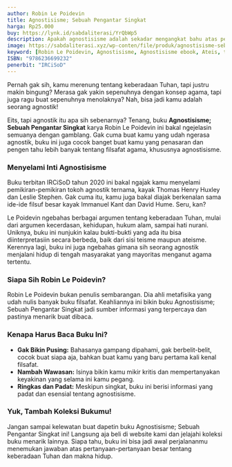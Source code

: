 ```yaml
---
author: Robin Le Poidevin
title: Agnostisisme; Sebuah Pengantar Singkat
harga: Rp25.000
buy: https://lynk.id/sabdaliterasi/YrQbWp5
description: Apakah agnostisisme adalah sekadar mengangkat bahu atas pertanyaan seputar Tuhan? Le Poidevin menjelaskan bahwa agnostisisme tidak sesederhana itu.
image: https://sabdaliterasi.xyz/wp-conten/file/produk/agnostisisme-sebuah-pengantar-singkat.jpg
keyword: [Robin Le Poidevin, Agnostisisme, Agnostisisme ebook, Ateis, teis]
ISBN: "9786236699232"
penerbit: "IRCiSoD"
---
```

<p>Pernah gak sih, kamu merenung tentang keberadaan Tuhan, tapi justru makin bingung? Merasa gak yakin sepenuhnya dengan konsep agama, tapi juga ragu buat sepenuhnya menolaknya? Nah, bisa jadi kamu adalah seorang agnostik!</p><p>Eits, tapi agnostik itu apa sih sebenarnya? Tenang, buku <strong>Agnostisisme; Sebuah Pengantar Singkat</strong> karya Robin Le Poidevin ini bakal ngejelasin semuanya dengan gamblang. Gak cuma buat kamu yang udah ngerasa agnostik, buku ini juga cocok banget buat kamu yang penasaran dan pengen tahu lebih banyak tentang filsafat agama, khususnya agnostisisme.</p><h3>Menyelami Inti Agnostisisme</h3><p>Buku terbitan IRCiSoD tahun 2020 ini bakal ngajak kamu menyelami pemikiran-pemikiran tokoh agnostik ternama, kayak Thomas Henry Huxley dan Leslie Stephen. Gak cuma itu, kamu juga bakal diajak berkenalan sama ide-ide filsuf besar kayak Immanuel Kant dan David Hume. Seru, kan?</p><p>Le Poidevin ngebahas berbagai argumen tentang keberadaan Tuhan, mulai dari argumen kecerdasan, kehidupan, hukum alam, sampai hati nurani. Uniknya, buku ini nunjukin kalau bukti-bukti yang ada itu bisa diinterpretasiin secara berbeda, baik dari sisi teisme maupun ateisme. Kerennya lagi, buku ini juga ngebahas gimana sih seorang agnostik menjalani hidup di tengah masyarakat yang mayoritas menganut agama tertentu.</p><h3>Siapa Sih Robin Le Poidevin?</h3><p>Robin Le Poidevin bukan penulis sembarangan. Dia ahli metafisika yang udah nulis banyak buku filsafat. Keahliannya ini bikin buku Agnostisisme; Sebuah Pengantar Singkat jadi sumber informasi yang terpercaya dan pastinya menarik buat dibaca.</p><h3>Kenapa Harus Baca Buku Ini?</h3><ul><li><strong>Gak Bikin Pusing:</strong> Bahasanya gampang dipahami, gak berbelit-belit, cocok buat siapa aja, bahkan buat kamu yang baru pertama kali kenal filsafat.</li><li><strong>Nambah Wawasan:</strong> Isinya bikin kamu mikir kritis dan mempertanyakan keyakinan yang selama ini kamu pegang.</li><li><strong>Ringkas dan Padat:</strong> Meskipun singkat, buku ini berisi informasi yang padat dan esensial tentang agnostisisme.</li></ul><h3>Yuk, Tambah Koleksi Bukumu!</h3><p>Jangan sampai kelewatan buat dapetin buku Agnostisisme; Sebuah Pengantar Singkat ini! Langsung aja beli di website kami dan jelajahi koleksi buku menarik lainnya. Siapa tahu, buku ini bisa jadi awal perjalananmu menemukan jawaban atas pertanyaan-pertanyaan besar tentang keberadaan Tuhan dan makna hidup.</p>